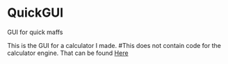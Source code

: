 # QuickGUI
GUI for quick maffs

This is the GUI for a calculator I made.
#This does not contain code for the calculator engine. That can be found [Here](https://github.com/B33bo/QuickMaffs)

